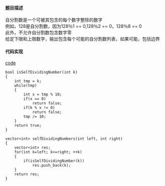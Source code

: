 #### 题目描述
自分割数是一个可被其包含的每个数字整除的数字  
例如，128是自分割数，因为128％1 == 0,128％2 == 0，128％8 == 0  
此外，不允许自分割数包含数字零  
给定下限和上限数字，输出包含每个可能的自分割数列表，如果可能，包括边界

#### 代码实现

[code](/Math/self_divide_number.cpp)

```
bool isSelfDividingNumber(int k)
{
	int tmp = k;
	while(tmp)
	{
		int x = tmp % 10;
		if(x == 0)
			return false;
		if(k % x != 0)
			return false;
		tmp /= 10;
	}
	return true;
}

vector<int> selfDividingNumbers(int left, int right)
{
	vector<int> res;
	for(int k=left; k<=right; ++k)
	{
		if(isSelfDividingNumber(k))
			res.push_back(k);
	}
	return res;
}
```